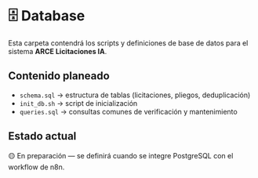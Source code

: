 # 🗄️ Database

Esta carpeta contendrá los scripts y definiciones de base de datos para el sistema **ARCE Licitaciones IA**.

## Contenido planeado
- `schema.sql` → estructura de tablas (licitaciones, pliegos, deduplicación)
- `init_db.sh` → script de inicialización
- `queries.sql` → consultas comunes de verificación y mantenimiento

## Estado actual
🟡 En preparación — se definirá cuando se integre PostgreSQL con el workflow de n8n.
